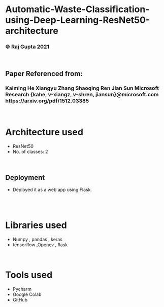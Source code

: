 <h1>Automatic-Waste-Classification-using-Deep-Learning-ResNet50-architecture
</h1>
 <h3> © Raj Gupta 2021</h3>
   <br> 
  <h2>Paper Referenced from:</h2>
 <h3> Kaiming He Xiangyu Zhang Shaoqing Ren Jian Sun
Microsoft Research
{kahe, v-xiangz, v-shren, jiansun}@microsoft.com https://arxiv.org/pdf/1512.03385</h3>
    <br> 
    
  <h1> Architecture used</h1>
 <p title=Architecture used>  
<ul>
<li>ResNet50</li>
<li> No. of classes: 2</li>
 </ul></p>  
 <br> 
 
 <h2>Deployment</h2> 
<p title=Deployment>  
<ul>
<!-- <li>Add more data to your train dataset for better accuracy.I didn't add much because of github limits to storage.</li> -->
<li>Deployed it as a web app using Flask.</li>
  </ul></p> 
 <br> 
  
   <br> 
 <h1> Libraries used</h1>
 <p title=Libraries used>  
<ul>
<li>Numpy , pandas , keras  </li>
<li>tensorflow ,Opencv , flask </li> 
</ul> </p> 
  <br>  
 
  <h1> Tools used</h1>
 <p title=Tools used>  
<ul>
<li>Pycharm</li>
<li>Google Colab</li>
<li>GitHub</li>
<!-- <li>Visual Studio</li> -->
</ul> </p> 
  <br> 
<!-- 
<img src="https://i.ibb.co/DYFfWCz/Screenshot-2021-10-27-162449.jpg"> 
<img src="https://i.ibb.co/DCXsjbb/Screenshot-2021-10-27-162624.jpg">  -->
</ul>
</p>
<br>  



